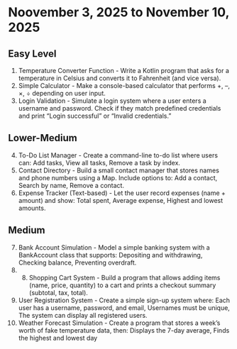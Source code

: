 # Noovember 3, 2025 to November 10, 2025


## Easy Level
1. Temperature Converter Function - Write a Kotlin program that asks for a temperature in Celsius and converts it to Fahrenheit (and vice versa).
2. Simple Calculator - Make a console-based calculator that performs +, –, ×, ÷ depending on user input.
3. Login Validation - Simulate a login system where a user enters a username and password. Check if they match predefined credentials and print “Login successful” or “Invalid credentials.”

## Lower-Medium
4. To-Do List Manager - Create a command-line to-do list where users can: Add tasks, View all tasks, Remove a task by index.
5. Contact Directory - Build a small contact manager that stores names and phone numbers using a Map. Include options to: Add a contact, Search by name, Remove a contact.
6. Expense Tracker (Text-based) - Let the user record expenses (name + amount) and show: Total spent, Average expense, Highest and lowest amounts.

## Medium
7. Bank Account Simulation - Model a simple banking system with a BankAccount class that supports: Depositing and withdrawing, Checking balance, Preventing overdraft.
8. 8. Shopping Cart System - Build a program that allows adding items (name, price, quantity) to a cart and prints a checkout summary (subtotal, tax, total).
9. User Registration System - Create a simple sign-up system where: Each user has a username, password, and email, Usernames must be unique, The system can display all registered users.
10. Weather Forecast Simulation - Create a program that stores a week’s worth of fake temperature data, then: Displays the 7-day average, Finds the highest and lowest day
